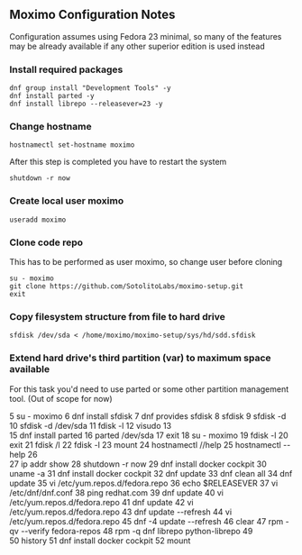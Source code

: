 ## Moximo Configuration Notes

Configuration assumes using Fedora 23 minimal, so many of the features may be already available if any other superior edition is used instead

### Install required packages

```
dnf group install "Development Tools" -y
dnf install parted -y
dnf install librepo --releasever=23 -y
```


### Change hostname

`hostnamectl set-hostname moximo`

After this step is completed you have to restart the system

`shutdown -r now`

### Create local user moximo

`useradd moximo`

### Clone code repo

This has to be performed as user moximo, so change user before cloning

```
su - moximo
git clone https://github.com/SotolitoLabs/moximo-setup.git  
exit
```

### Copy filesystem structure from file to hard drive

`sfdisk /dev/sda < /home/moximo/moximo-setup/sys/hd/sdd.sfdisk`


### Extend hard drive's third partition (var) to maximum space available

For this task you'd need to use parted or some other partition management tool.
(Out of scope for now)



 5  su - moximo
 6  dnf install sfdisk
 7  dnf provides sfdisk
 8  sfdisk
 9  sfdisk -d
10  sfdisk -d /dev/sda
11  fdisk -l
12  visudo
13  
15  dnf install parted
16  parted /dev/sda
17  exit
18  su - moximo
19  fdisk -l
20  exit
21  fdisk /l
22  fdisk -l
23  mount
24  hostnamectl //help
25  hostnamectl --help
26  
27  ip addr show
28  shutdown -r now
29  dnf install docker cockpit
30  uname -a
31  dnf install docker cockpit
32  dnf update
33  dnf clean all
34  dnf update
35  vi /etc/yum.repos.d/fedora.repo
36  echo $RELEASEVER
37  vi /etc/dnf/dnf.conf
38  ping redhat.com
39  dnf update
40  vi /etc/yum.repos.d/fedora.repo
41  dnf update
42  vi /etc/yum.repos.d/fedora.repo
43  dnf update --refresh
44  vi /etc/yum.repos.d/fedora.repo
45  dnf -4 update --refresh
46  clear
47  rpm -qv --verify fedora-repos
48  rpm -q dnf librepo python-librepo
49  
50  history
51  dnf install docker cockpit
52  mount
